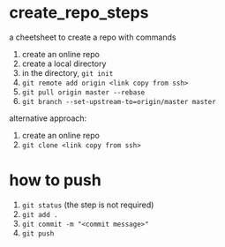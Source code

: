 # create_repo_steps
a cheetsheet to create a repo with commands

1. create an online repo
2. create a local directory
3. in the directory, ```git init```
4. ```git remote add origin <link copy from ssh>```
5. ```git pull origin master --rebase```
6. ```git branch --set-upstream-to=origin/master master```


alternative approach:

1. create an online repo
2. ```git clone <link copy from ssh>```

# how to push

1. ```git status``` (the step is not required)
2. ```git add .```
3. ```git commit -m "<commit message>"```
4. ```git push ```
